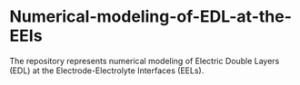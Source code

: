 # Numerical-modeling-of-EDL-at-the-EEIs
The repository represents numerical modeling of Electric Double Layers (EDL) at the Electrode-Electrolyte Interfaces (EELs).
